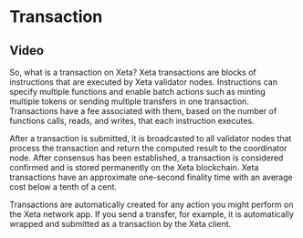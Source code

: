 # Transaction

## Video
So, what is a transaction on Xeta? Xeta transactions are blocks of instructions that are executed by Xeta validator nodes. Instructions can specify multiple functions and enable batch actions such as minting multiple tokens or sending multiple transfers in one transaction. Transactions have a fee associated with them, based on the number of functions calls, reads, and writes, that each instruction executes.

After a transaction is submitted, it is broadcasted to all validator nodes that process the transaction and return the computed result to the coordinator node. After consensus has been established, a transaction is considered confirmed and is stored permanently on the Xeta blockchain. Xeta transactions have an approximate one-second finality time with an average cost below a tenth of a cent.

Transactions are automatically created for any action you might perform on the Xeta network app. If you send a transfer, for example, it is automatically wrapped and submitted as a transaction by the Xeta client.